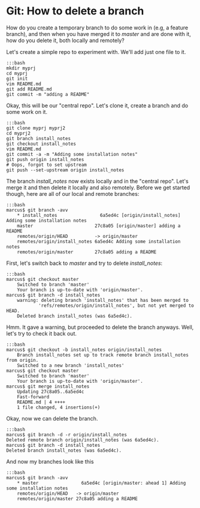 
# Git: How to delete a branch

How do you create a temporary branch to do some work in (e.g, a feature branch), and then when you have merged it to *master* and are done with it, how do you delete it, both locally and remotely?

Let's create a simple repo to experiment with. We'll add just one file to it.

    :::bash
    mkdir myprj
    cd myprj
    git init
    vim README.md
    git add README.md
    git commit -m "adding a README"

Okay, this will be our "central repo". Let's clone it, create a branch and do
some work on it.

    :::bash
    git clone myprj myprj2
    cd myprj2
    git branch install_notes
    git checkout install_notes
    vim README.md
    git commit -a -m "Adding some installation notes"
    git push origin install_notes
    # Oops, forgot to set upstream
    git push --set-upstream origin install_notes

The branch *install_notes* now exists locally and in the "central repo". Let's
merge it and then delete it locally and also remotely. Before we get started
though, here are all of our local and remote branches:

    :::bash
    marcus$ git branch -avv
        * install_notes                6a5ed4c [origin/install_notes] Adding some installation notes
        master                       27c8a05 [origin/master] adding a README
        remotes/origin/HEAD          -> origin/master
        remotes/origin/install_notes 6a5ed4c Adding some installation notes
        remotes/origin/master        27c8a05 adding a README

First, let's switch back to *master* and try to delete *install_notes*:

    :::bash
    marcus$ git checkout master
        Switched to branch 'master'
        Your branch is up-to-date with 'origin/master'.
    marcus$ git branch -d install_notes
        warning: deleting branch 'install_notes' that has been merged to
                'refs/remotes/origin/install_notes', but not yet merged to HEAD.
        Deleted branch install_notes (was 6a5ed4c).

Hmm. It gave a warning, but proceeded to delete the branch anyways. Well, let's
try to check it back out.

    :::bash
    marcus$ git checkout -b install_notes origin/install_notes
        Branch install_notes set up to track remote branch install_notes from origin.
        Switched to a new branch 'install_notes'
    marcus$ git checkout master
        Switched to branch 'master'
        Your branch is up-to-date with 'origin/master'.
    marcus$ git merge install_notes
        Updating 27c8a05..6a5ed4c
        Fast-forward
        README.md | 4 ++++
        1 file changed, 4 insertions(+)

Okay, now we can delete the branch.

    :::bash
    marcus$ git branch -d -r origin/install_notes
    Deleted remote branch origin/install_notes (was 6a5ed4c).
    marcus$ git branch -d install_notes
    Deleted branch install_notes (was 6a5ed4c).

And now my branches look like this

    :::bash
    marcus$ git branch -avv
        * master                6a5ed4c [origin/master: ahead 1] Adding some installation notes
        remotes/origin/HEAD   -> origin/master
        remotes/origin/master 27c8a05 adding a README

